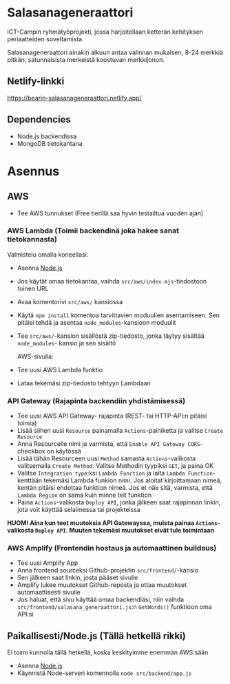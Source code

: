 # Salasanageneraattori

ICT-Campin ryhmätyöprojekti, jossa harjoitellaan ketterän kehityksen periaatteiden soveltamista.

Salasanageneraattori ainakin alkuun antaa valinnan mukaisen, 8-24 merkkiä pitkän, satunnaisista merkeistä koostuvan merkkijonon.

## Netlify-linkki

https://bearin-salasanageneraattori.netlify.app/

## Dependencies

- Node.js backendissa
- MongoDB tietokantana

# Asennus

## AWS

- Tee AWS tunnukset (Free tierillä saa hyvin testailtua vuoden ajan)

### AWS Lambda (Toimii backendinä joka hakee sanat tietokannasta)

Valmistelu omalla koneellasi:

- Asenna [Node.js](https://nodejs.org/en)
- Jos käytät omaa tietokantaa, vaihda `src/aws/index.mjs`-tiedostoon toinen URL
- Avaa komentorivi `src/aws/` kansiossa
- Käytä `npm install` komentoa tarvittavien moduulien asentamiseen. Sen pitäisi tehdä ja asentaa `node_modules`-kansioon moduulit
- Tee `src/aws/`-kansion sisällöstä zip-tiedosto, jonka täytyy sisältää `node_modules`- kansio ja sen sisältö

  AWS-sivulla:

- Tee uusi AWS Lambda funktio
- Lataa tekemäsi zip-tiedosto tehtyyn Lambdaan

### API Gateway (Rajapinta backendiin yhdistämisessä)

- Tee uusi AWS API Gateway- rajapinta (REST- tai HTTP-API:n pitäisi toimia)
- Lisää siihen uusi `Resource` painamalla `Actions`-painiketta ja valitse `Create Resource`
- Anna Resourcelle nimi ja varmista, että `Enable API Gateway CORS`-checkbox on käytössä
- Lisää tähän Resourceen uusi `Method` samasta `Actions`-valikosta valitsemalla `Create Method`. Valitse Methodin tyypiksi `GET`, ja paina OK
- Valitse `Integration type`:ksi `Lambda Function` ja laita `Lambda Function`-kenttään tekemäsi Lambda funkion nimi. Jos aloitat kirjoittamaan nimeä, kentän pitäisi ehdottaa funktion nimeä. Jos et näe sitä, varmista, että `Lambda Region` on sama kuin minne teit funktion
- Paina `Actions`-valikosta `Deploy API`, jonka jälkeen saat rajapinnan linkin, jota voit käyttää selaimessa tai projekteissa

**HUOM! Aina kun teet muutoksia API Gatewayssa, muista painaa `Actions`-valikosta `Deploy API`. Muuten tekemäsi muutokset eivät tule toimintaan**

### AWS Amplify (Frontendin hostaus ja automaattinen buildaus)

- Tee uusi Amplify App
- Anna frontend sourceksi Github-projektin `src/frontend/`-kansio
- Sen jälkeen saat linkin, josta pääset sivulle
- Amplify lukee muutokset Github-reposta ja ottaa muutokset automaattisesti sivulle
- Jos haluat, että sivu käyttää omaa backendiäsi, niin vaihda `src/frontend/salasana_generaattori.js`:n `GetWords()` funktioon oma API:si

## Paikallisesti/Node.js (Tällä hetkellä rikki)

Ei toimi kunnolla tällä hetkellä, koska keskityimme enemmän AWS:sään

- Asenna [Node.js](https://nodejs.org/en)
- Käynnistä Node-serveri komennolla `node src/backend/app.js`
